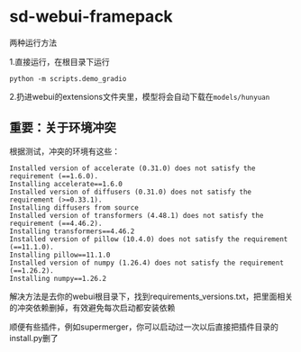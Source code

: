 # sd-webui-framepack
两种运行方法

1.直接运行，在根目录下运行
```
python -m scripts.demo_gradio
```
2.扔进webui的extensions文件夹里，模型将会自动下载在`models/hunyuan`

## 重要：关于环境冲突
根据测试，冲突的环境有这些：
```
Installed version of accelerate (0.31.0) does not satisfy the requirement (==1.6.0).
Installing accelerate==1.6.0
Installed version of diffusers (0.31.0) does not satisfy the requirement (>=0.33.1).
Installing diffusers from source
Installed version of transformers (4.48.1) does not satisfy the requirement (==4.46.2).
Installing transformers==4.46.2
Installed version of pillow (10.4.0) does not satisfy the requirement (==11.1.0).
Installing pillow==11.1.0
Installed version of numpy (1.26.4) does not satisfy the requirement (==1.26.2).
Installing numpy==1.26.2
```
解决方法是去你的webui根目录下，找到requirements_versions.txt，把里面相关的冲突依赖删掉，有效避免每次启动都安装依赖

顺便有些插件，例如supermerger，你可以启动过一次以后直接把插件目录的install.py删了
